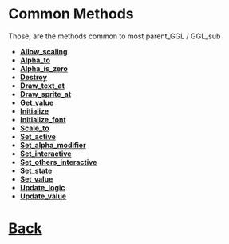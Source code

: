 # Common Methods

Those, are the methods common to most parent_GGL / GGL_sub

- **[Allow_scaling](https://github.com/Ced30/GML-GUI-Library-GGL-Documentation/blob/main/API/GGL_Common/Allow_scaling.md)**
- **[Alpha_to](https://github.com/Ced30/GML-GUI-Library-GGL-Documentation/blob/main/API/GGL_Common/Alpha_to.md)**
- **[Alpha_is_zero](https://github.com/Ced30/GML-GUI-Library-GGL-Documentation/blob/main/API/GGL_Common/Alpha_is_zero.md)**
- **[Destroy](https://github.com/Ced30/GML-GUI-Library-GGL-Documentation/blob/main/API/GGL_Common/Destroy.md)**
- **[Draw_text_at](https://github.com/Ced30/GML-GUI-Library-GGL-Documentation/blob/main/API/GGL_Common/Draw_text_at.md)**
- **[Draw_sprite_at](https://github.com/Ced30/GML-GUI-Library-GGL-Documentation/blob/main/API/GGL_Common/Draw_sprite_at.md)**
- **[Get_value](https://github.com/Ced30/GML-GUI-Library-GGL-Documentation/blob/main/API/GGL_Common/Get_value.md)**
- **[Initialize](https://github.com/Ced30/GML-GUI-Library-GGL-Documentation/blob/main/API/GGL_Common/Initialize.md)**
- **[Initialize_font](https://github.com/Ced30/GML-GUI-Library-GGL-Documentation/blob/main/API/GGL_Common/Initialize_font.md)**
- **[Scale_to](https://github.com/Ced30/GML-GUI-Library-GGL-Documentation/blob/main/API/GGL_Common/Scale_to.md)**
- **[Set_active](https://github.com/Ced30/GML-GUI-Library-GGL-Documentation/blob/main/API/GGL_Common/Set_active.md)**
- **[Set_alpha_modifier](https://github.com/Ced30/GML-GUI-Library-GGL-Documentation/blob/main/API/GGL_Common/Set_alpha_modifier.md)**
- **[Set_interactive](https://github.com/Ced30/GML-GUI-Library-GGL-Documentation/blob/main/API/GGL_Common/Set_interactive.md)**
- **[Set_others_interactive](https://github.com/Ced30/GML-GUI-Library-GGL-Documentation/blob/main/API/GGL_Common/Set_others_interactive.md)**
- **[Set_state](https://github.com/Ced30/GML-GUI-Library-GGL-Documentation/blob/main/API/GGL_Common/Set_state.md)**
- **[Set_value](https://github.com/Ced30/GML-GUI-Library-GGL-Documentation/blob/main/API/GGL_Common/Set_value.md)**
- **[Update_logic](https://github.com/Ced30/GML-GUI-Library-GGL-Documentation/blob/main/API/GGL_Common/Update_logic.md)**
- **[Update_value](https://github.com/Ced30/GML-GUI-Library-GGL-Documentation/blob/main/API/GGL_Common/Update_value.md)**

# [Back](https://github.com/Ced30/GML-GUI-Library-GGL-Documentation/blob/main/README.md)

